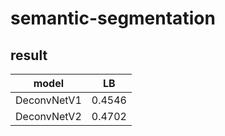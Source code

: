 # semantic-segmentation

## result
|model|LB|
|-----|---|
|DeconvNetV1|0.4546|
|DeconvNetV2|0.4702|
